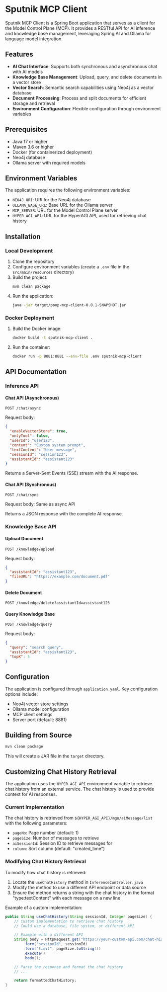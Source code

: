 # Sputnik MCP Client

Sputnik MCP Client is a Spring Boot application that serves as a client for the Model Control Plane (MCP). It provides a RESTful API for AI inference and knowledge base management, leveraging Spring AI and Ollama for language model integration.

## Features

- **AI Chat Interface**: Supports both synchronous and asynchronous chat with AI models
- **Knowledge Base Management**: Upload, query, and delete documents in a vector store
- **Vector Search**: Semantic search capabilities using Neo4j as a vector database
- **Document Processing**: Process and split documents for efficient storage and retrieval
- **Environment Configuration**: Flexible configuration through environment variables

## Prerequisites

- Java 17 or higher
- Maven 3.6 or higher
- Docker (for containerized deployment)
- Neo4j database
- Ollama server with required models

## Environment Variables

The application requires the following environment variables:

- `NEO4J_URI`: URI for the Neo4j database
- `OLLAMA_BASE_URL`: Base URL for the Ollama server
- `MCP_SERVER`: URL for the Model Control Plane server
- `HYPER_AGI_API`: URL for the HyperAGI API, used for retrieving chat history

## Installation

### Local Development

1. Clone the repository
2. Configure environment variables (create a `.env` file in the `src/main/resources` directory)
3. Build the project:
   ```bash
   mvn clean package
   ```
4. Run the application:
   ```bash
   java -jar target/poop-mcp-client-0.0.1-SNAPSHOT.jar
   ```

### Docker Deployment

1. Build the Docker image:
   ```bash
   docker build -t sputnik-mcp-client .
   ```
2. Run the container:
   ```bash
   docker run -p 8881:8881 --env-file .env sputnik-mcp-client
   ```

## API Documentation

### Inference API

#### Chat API (Asynchronous)

```
POST /chat/async
```

Request body:
```json
{
  "enableVectorStore": true,
  "onlyTool": false,
  "userId": "user123",
  "content": "Custom system prompt",
  "textContent": "User message",
  "sessionId": "session123",
  "assistantId": "assistant123"
}
```

Returns a Server-Sent Events (SSE) stream with the AI response.

#### Chat API (Synchronous)

```
POST /chat/sync
```

Request body: Same as async API

Returns a JSON response with the complete AI response.

### Knowledge Base API

#### Upload Document

```
POST /knowledge/upload
```

Request body:
```json
{
  "assistantId": "assistant123",
  "fileURL": "https://example.com/document.pdf"
}
```

#### Delete Document

```
POST /knowledge/delete?assistantId=assistant123
```

#### Query Knowledge Base

```
POST /knowledge/query
```

Request body:
```json
{
  "query": "search query",
  "assistantId": "assistant123",
  "topK": 5
}
```

## Configuration

The application is configured through `application.yaml`. Key configuration options include:

- Neo4j vector store settings
- Ollama model configuration
- MCP client settings
- Server port (default: 8881)

## Building from Source

```bash
mvn clean package
```

This will create a JAR file in the `target` directory.

## Customizing Chat History Retrieval

The application uses the `HYPER_AGI_API` environment variable to retrieve chat history from an external service. The chat history is used to provide context for AI responses.

### Current Implementation

The chat history is retrieved from `${HYPER_AGI_API}/mgn/aiMessage/list` with the following parameters:
- `pageNo`: Page number (default: 1)
- `pageSize`: Number of messages to retrieve
- `aiSessionId`: Session ID to retrieve messages for
- `column`: Sort column (default: "created_time")

### Modifying Chat History Retrieval

To modify how chat history is retrieved:

1. Locate the `useChatHistory` method in `InferenceController.java`
2. Modify the method to use a different API endpoint or data source
3. Ensure the method returns a string with the chat history in the format "type:textContent" with each message on a new line

Example of a custom implementation:

```java
public String useChatHistory(String sessionId, Integer pageSize) {
    // Custom implementation to retrieve chat history
    // Could use a database, file system, or different API

    // Example with a different API
    String body = HttpRequest.get("https://your-custom-api.com/chat-history")
        .form("sessionId", sessionId)
        .form("limit", pageSize.toString())
        .execute()
        .body();

    // Parse the response and format the chat history
    // ...

    return formattedChatHistory;
}
```


